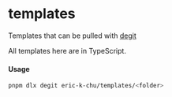 # templates

Templates that can be pulled with [degit](https://github.com/Rich-Harris/degit)

All templates here are in TypeScript.

#### Usage

```bash
pnpm dlx degit eric-k-chu/templates/<folder>
```
